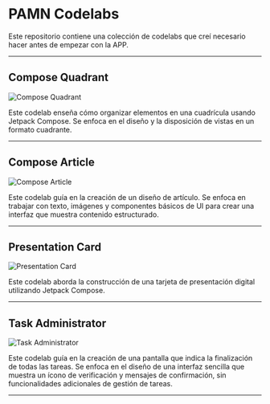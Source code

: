 # PAMN Codelabs

Este repositorio contiene una colección de codelabs  que creí necesario hacer antes de empezar con la APP.

---

## Compose Quadrant

![Compose Quadrant](https://github.com/user-attachments/assets/2b9faedd-6c6d-49e7-854a-fc552bfed6e9)

Este codelab enseña cómo organizar elementos en una cuadrícula usando Jetpack Compose. Se enfoca en el diseño y la disposición de vistas en un formato cuadrante.

---

## Compose Article

![Compose Article](https://github.com/user-attachments/assets/fe7ff20b-ced3-4137-9ac7-85d9225b2392)

Este codelab guía en la creación de un diseño de artículo. Se enfoca en trabajar con texto, imágenes y componentes básicos de UI para crear una interfaz que muestra contenido estructurado.

---

## Presentation Card

![Presentation Card](https://github.com/user-attachments/assets/09b1a8dd-da59-4a87-af88-9b552eb073f3)

Este codelab aborda la construcción de una tarjeta de presentación digital utilizando Jetpack Compose. 

---

## Task Administrator

![Task Administrator](https://github.com/user-attachments/assets/6ea2a1da-2a4f-40e5-86a8-aad785541285)

Este codelab guía en la creación de una pantalla que indica la finalización de todas las tareas. Se enfoca en el diseño de una interfaz sencilla que muestra un ícono de verificación y mensajes de confirmación, sin funcionalidades adicionales de gestión de tareas.

---


